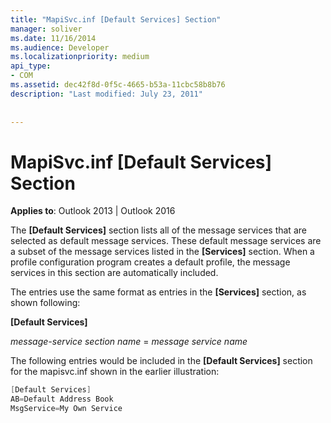 ```yaml
---
title: "MapiSvc.inf [Default Services] Section"
manager: soliver
ms.date: 11/16/2014
ms.audience: Developer
ms.localizationpriority: medium
api_type:
- COM
ms.assetid: dec42f8d-0f5c-4665-b53a-11cbc58b8b76
description: "Last modified: July 23, 2011"
 
 
---
```


# MapiSvc.inf [Default Services] Section

  
  
**Applies to**: Outlook 2013 | Outlook 2016 
  
The **[Default Services]** section lists all of the message services that are selected as default message services. These default message services are a subset of the message services listed in the **[Services]** section. When a profile configuration program creates a default profile, the message services in this section are automatically included. 
  
The entries use the same format as entries in the **[Services]** section, as shown following: 
  
 **[Default Services]**
  
 _message-service section name_ =  _message service name_
  
The following entries would be included in the **[Default Services]** section for the mapisvc.inf shown in the earlier illustration: 
  
```cpp
[Default Services]
AB=Default Address Book
MsgService=My Own Service

```


